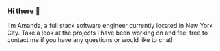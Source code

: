 ### Hi there 👋

I'm Amanda, a full stack software engineer currently located in New York City. Take a look at the projects I have been working on and feel free to contact me if you have any questions or would like to chat!




<!--
**amandaklein1/amandaklein1** is a ✨ _special_ ✨ repository because its `README.md` (this file) appears on your GitHub profile.

Here are some ideas to get you started:

- 🔭 I’m currently working on ...
- 🌱 I’m currently learning ...
- 👯 I’m looking to collaborate on ...
- 🤔 I’m looking for help with ...
- 💬 Ask me about ...
- 📫 How to reach me: ...
- 😄 Pronouns: ...
- ⚡ Fun fact: ...
-->
